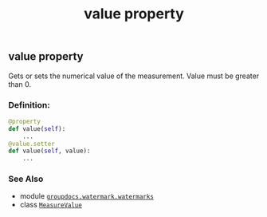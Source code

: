 ﻿---
title: value property
second_title: GroupDocs.Watermark for Python via .NET API References
description: 
type: docs
url: /python-net/groupdocs.watermark.watermarks/measurevalue/value/
is_root: false
weight: 40
---

## value property


Gets or sets the numerical value of the measurement.
Value must be greater than 0.
### Definition:
```python
@property
def value(self):
    ...
@value.setter
def value(self, value):
    ...
```

### See Also
* module [`groupdocs.watermark.watermarks`](../../)
* class [`MeasureValue`](/watermark/python-net/groupdocs.watermark.watermarks/measurevalue)
